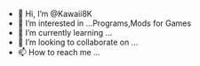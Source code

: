 - 👋 Hi, I’m @Kawaii8K
- 👀 I’m interested in ...Programs,Mods for Games
- 🌱 I’m currently learning ...
- 💞️ I’m looking to collaborate on ...
- 📫 How to reach me ...

<!---
Kawaii8K/Kawaii8K is a ✨ special ✨ repository because its `README.md` (this file) appears on your GitHub profile.
You can click the Preview link to take a look at your changes.
--->

